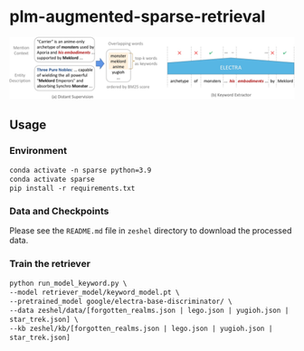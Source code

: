 # plm-augmented-sparse-retrieval
<p align="center">
  <img src="pics/method-v3.jpg" width="650"/>
</p>

## Usage
### Environment
```
conda activate -n sparse python=3.9
conda activate sparse
pip install -r requirements.txt
```

### Data and Checkpoints
Please see the `README.md` file in `zeshel` directory to download the processed data.

### Train the retriever
```
python run_model_keyword.py \
--model retriever_model/keyword_model.pt \
--pretrained_model google/electra-base-discriminator/ \
--data zeshel/data/[forgotten_realms.json | lego.json | yugioh.json | star_trek.json] \
--kb zeshel/kb/[forgotten_realms.json | lego.json | yugioh.json | star_trek.json]
```
